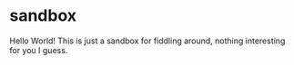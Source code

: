 # sandbox

Hello World! This is just a sandbox for fiddling around, nothing interesting for you I guess.

